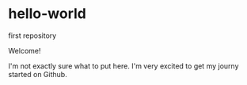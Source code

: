 # hello-world
first repository

Welcome!

I'm not exactly sure what to put here. I'm very excited to get my journy started on Github. 
